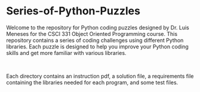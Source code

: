 # Series-of-Python-Puzzles

<p>
Welcome to the repository for Python coding puzzles designed by Dr. Luis Meneses for the CSCI 331 Object Oriented Programming course. This repository contains a series of coding challenges using different Python libraries. Each puzzle is designed to help you improve your Python coding skills and get more familiar with various libraries.
</p>

<br/>

<p>
Each directory contains an instruction pdf, a solution file, a requirements file containing the libraries needed for each program, and some test files.
</p>

